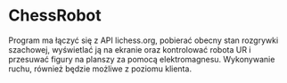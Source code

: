 # ChessRobot

Program ma łączyć się z API lichess.org, pobierać obecny stan rozgrywki szachowej, wyświetlać ją na ekranie oraz kontrolować robota UR
i przesuwać figury na planszy za pomocą elektromagnesu.
Wykonywanie ruchu, również będzie możliwe z poziomu klienta.